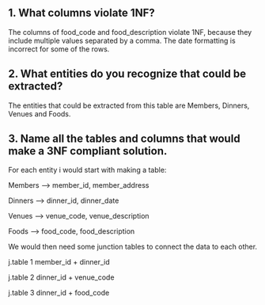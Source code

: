 ## 1. What columns violate 1NF?

The columns of food_code and food_description violate 1NF, because they include multiple values separated by a comma.
The date formatting is incorrect for some of the rows.

## 2. What entities do you recognize that could be extracted?

The entities that could be extracted from this table are Members, Dinners, Venues and Foods.

## 3. Name all the tables and columns that would make a 3NF compliant solution.

For each entity i would start with making a table:

Members --> member_id, member_address

Dinners --> dinner_id, dinner_date

Venues --> venue_code, venue_description

Foods --> food_code, food_description

We would then need some junction tables to connect the data to each other.

j.table 1
member_id + dinner_id

j.table 2
dinner_id + venue_code

j.table 3
dinner_id + food_code